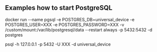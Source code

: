 ## Examples how to start PostgreSQL
docker run --name pgsql -e POSTGRES_DB=universal_device -e POSTGRES_USER=XXX -e POSTGRES_PASSWORD=XXX -v /custom/mount:/var/lib/postgresql/data --restart always -p 5432:5432 -d postgres

psql -h 127.0.0.1 -p 5432 -U XXX -d universal_device
